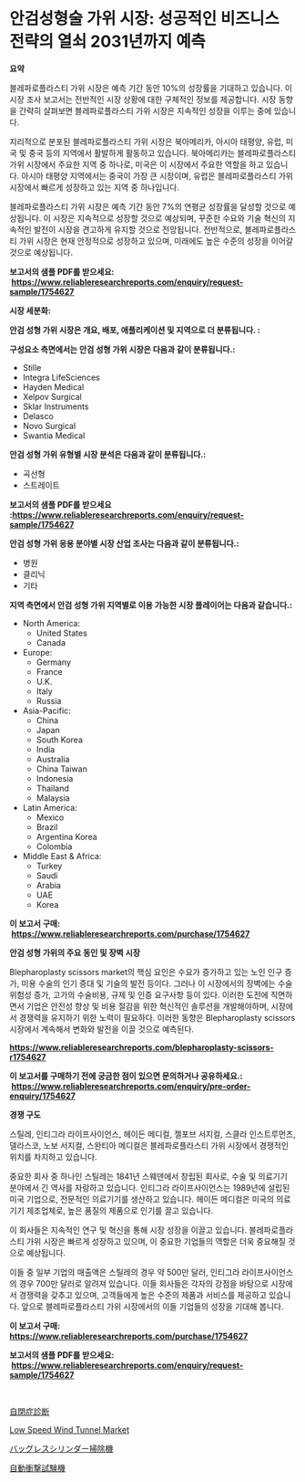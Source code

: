 <p><h1> 안검성형술 가위 시장: 성공적인 비즈니스 전략의 열쇠 2031년까지 예측</h1></p><p><strong>요약</strong></p>
<p><p>블레파로플라스티 가위 시장은 예측 기간 동안 10%의 성장률을 기대하고 있습니다. 이 시장 조사 보고서는 전반적인 시장 상황에 대한 구체적인 정보를 제공합니다. 시장 동향을 간략히 살펴보면 블레파로플라스티 가위 시장은 지속적인 성장을 이루는 중에 있습니다. </p><p>지리적으로 분포된 블레파로플라스티 가위 시장은 북아메리카, 아시아 태평양, 유럽, 미국 및 중국 등의 지역에서 활발하게 활동하고 있습니다. 북아메리카는 블레파로플라스티 가위 시장에서 주요한 지역 중 하나로, 미국은 이 시장에서 주요한 역할을 하고 있습니다. 아시아 태평양 지역에서는 중국이 가장 큰 시장이며, 유럽은 블레파로플라스티 가위 시장에서 빠르게 성장하고 있는 지역 중 하나입니다.</p><p>블레파로플라스티 가위 시장은 예측 기간 동안 7%의 연평균 성장률을 달성할 것으로 예상됩니다. 이 시장은 지속적으로 성장할 것으로 예상되며, 꾸준한 수요와 기술 혁신의 지속적인 발전이 시장을 견고하게 유지할 것으로 전망됩니다. 전반적으로, 블레파로플라스티 가위 시장은 현재 안정적으로 성장하고 있으며, 미래에도 높은 수준의 성장을 이어갈 것으로 예상됩니다.</p></p>
<p><strong>보고서의 샘플 PDF를 받으세요: &nbsp;<a href="https://www.reliableresearchreports.com/enquiry/request-sample/1754627">https://www.reliableresearchreports.com/enquiry/request-sample/1754627</a></strong></p>
<p><strong>시장 세분화:</strong></p>
<p><strong> 안검 성형 가위 시장은 개요, 배포, 애플리케이션 및 지역으로 더 분류됩니다. :</strong></p>
<p><strong>구성요소 측면에서는 안검 성형 가위 시장은 다음과 같이 분류됩니다.:</strong></p>
<p><ul><li>Stille</li><li>Integra LifeSciences</li><li>Hayden Medical</li><li>Xelpov Surgical</li><li>Sklar Instruments</li><li>Delasco</li><li>Novo Surgical</li><li>Swantia Medical</li></ul></p>
<p><strong> 안검 성형 가위 유형별 시장 분석은 다음과 같이 분류됩니다.:</strong></p>
<p><ul><li>곡선형</li><li>스트레이트</li></ul></p>
<p><strong>보고서의 샘플 PDF를 받으세요 :<a href="https://www.reliableresearchreports.com/enquiry/request-sample/1754627">https://www.reliableresearchreports.com/enquiry/request-sample/1754627</a></strong></p>
<p><strong> 안검 성형 가위 응용 분야별 시장 산업 조사는 다음과 같이 분류됩니다.:</strong></p>
<p><ul><li>병원</li><li>클리닉</li><li>기타</li></ul></p>
<p><strong>지역 측면에서 안검 성형 가위 지역별로 이용 가능한 시장 플레이어는 다음과 같습니다.:</strong></p>
<p><ul>
    <li>
        North America:
        <ul>
            <li>United States</li>
            <li>Canada</li>
        </ul>
    </li>
    <li>
        Europe:
        <ul>
            <li>Germany</li>
            <li>France</li>
            <li>U.K.</li>
            <li>Italy</li>
            <li>Russia</li>
        </ul>
    </li>
    <li>
        Asia-Pacific:
        <ul>
            <li>China</li>
            <li>Japan</li>
            <li>South Korea</li>
            <li>India</li>
            <li>Australia</li>
            <li>China Taiwan</li>
            <li>Indonesia</li>
            <li>Thailand</li>
            <li>Malaysia</li>
        </ul>
    </li>
    <li>
        Latin America:
        <ul>
            <li>Mexico</li>
            <li>Brazil</li>
            <li>Argentina Korea</li>
            <li>Colombia</li>
        </ul>
    </li>
    <li>
        Middle East & Africa:
        <ul>
            <li>Turkey</li>
            <li>Saudi</li>
            <li>Arabia</li>
            <li>UAE</li>
            <li>Korea</li>
        </ul>
    </li>
    </ul></p>
<p><strong>이 보고서 구매: &nbsp;<a href="https://www.reliableresearchreports.com/purchase/1754627">https://www.reliableresearchreports.com/purchase/1754627</a></strong></p>
<p><strong>안검 성형 가위의 주요 동인 및 장벽 시장</strong></p>
<p><p>Blepharoplasty scissors market의 핵심 요인은 수요가 증가하고 있는 노인 인구 증가, 미용 수술의 인기 증대 및 기술의 발전 등이다. 그러나 이 시장에서의 장벽에는 수술 위험성 증가, 고가의 수술비용, 규제 및 인증 요구사항 등이 있다. 이러한 도전에 직면하면서 기업은 안전성 향상 및 비용 절감을 위한 혁신적인 솔루션을 개발해야하며, 시장에서 경쟁력을 유지하기 위한 노력이 필요하다. 이러한 동향은 Blepharoplasty scissors 시장에서 계속해서 변화와 발전을 이끌 것으로 예측된다.</p></p>
<p><strong><a href="https://www.reliableresearchreports.com/blepharoplasty-scissors-r1754627">https://www.reliableresearchreports.com/blepharoplasty-scissors-r1754627</a></strong></p>
<p><strong>이 보고서를 구매하기 전에 궁금한 점이 있으면 문의하거나 공유하세요.: &nbsp;<a href="https://www.reliableresearchreports.com/enquiry/pre-order-enquiry/1754627">https://www.reliableresearchreports.com/enquiry/pre-order-enquiry/1754627</a></strong></p>
<p><strong>경쟁 구도</strong></p>
<p><p>스틸레, 인티그라 라이프사이언스, 헤이든 메디컬, 젤포브 서지컬, 스클라 인스트루먼츠, 델라스코, 노보 서지컬, 스완티아 메디컬은 블레파로플라스티 가위 시장에서 경쟁적인 위치를 차지하고 있습니다. </p><p>중요한 회사 중 하나인 스틸레는 1841년 스웨덴에서 창립된 회사로, 수술 및 의료기기 분야에서 긴 역사를 자랑하고 있습니다. 인티그라 라이프사이언스는 1989년에 설립된 미국 기업으로, 전문적인 의료기기를 생산하고 있습니다. 헤이든 메디컬은 미국의 의료기기 제조업체로, 높은 품질의 제품으로 인기를 끌고 있습니다.</p><p>이 회사들은 지속적인 연구 및 혁신을 통해 시장 성장을 이끌고 있습니다. 블레파로플라스티 가위 시장은 빠르게 성장하고 있으며, 이 중요한 기업들의 역할은 더욱 중요해질 것으로 예상됩니다.</p><p>이들 중 일부 기업의 매출액은 스틸레의 경우 약 500만 달러, 인티그라 라이프사이언스의 경우 700만 달러로 알려져 있습니다. 이들 회사들은 각자의 강점을 바탕으로 시장에서 경쟁력을 갖추고 있으며, 고객들에게 높은 수준의 제품과 서비스를 제공하고 있습니다. 앞으로 블레파로플라스티 가위 시장에서의 이들 기업들의 성장을 기대해 봅니다.</p></p>
<p><strong>이 보고서 구매: &nbsp; <a href="https://www.reliableresearchreports.com/purchase/1754627">https://www.reliableresearchreports.com/purchase/1754627</a></strong></p>
<p><strong>보고서의 샘플 PDF를 받으세요: &nbsp;<a href="https://www.reliableresearchreports.com/enquiry/request-sample/1754627">https://www.reliableresearchreports.com/enquiry/request-sample/1754627</a></strong><strong></strong></p>
<p>&nbsp;</p>
<p><p><a href="https://medium.com/@jackpeters644/%E8%87%AA%E9%96%89%E7%97%87%E8%A8%BA%E6%96%AD%E5%B8%82%E5%A0%B4%E3%81%AF-%E5%B8%82%E5%A0%B4%E3%82%B7%E3%82%A7%E3%82%A2-%E5%B8%82%E5%A0%B4%E5%8B%95%E5%90%91-%E5%B8%82%E5%A0%B4%E6%88%90%E9%95%B7%E3%81%AB%E9%96%A2%E3%81%99%E3%82%8B%E6%83%85%E5%A0%B1%E3%82%92%E6%8F%90%E4%BE%9B%E3%81%97%E3%81%BE%E3%81%99-7429b2c50103">自閉症診断</a></p><p><a href="https://github.com/dimitrishawkinswaynenp91rgz/Market-Research-Report-List-2/blob/main/low-speed-wind-tunnel-market.md">Low Speed Wind Tunnel Market</a></p><p><a href="https://medium.com/@elenorkiehn/%E3%83%90%E3%83%83%E3%82%B0%E3%83%AC%E3%82%B9%E3%82%B7%E3%83%AA%E3%83%B3%E3%83%80%E3%83%BC%E3%83%90%E3%82%AD%E3%83%A5%E3%83%BC%E3%83%A0%E3%82%AF%E3%83%AA%E3%83%BC%E3%83%8A%E3%83%BC%E3%81%AE%E5%B8%82%E5%A0%B4%E3%83%A1%E3%83%88%E3%83%AA%E3%82%AF%E3%82%B9-%E5%B8%82%E5%A0%B4%E3%82%B7%E3%82%A7%E3%82%A2-%E3%83%88%E3%83%AC%E3%83%B3%E3%83%89-%E6%88%90%E9%95%B7%E3%83%91%E3%82%BF%E3%83%BC%E3%83%B3%E3%81%AE%E8%A7%A3%E8%AA%AD-ae3d9b22b627">バッグレスシリンダー掃除機</a></p><p><a href="https://github.com/one-cool-chick/Market-Research-Report-List-1/blob/main/750132527965.md">自動衝撃試験機</a></p></p>